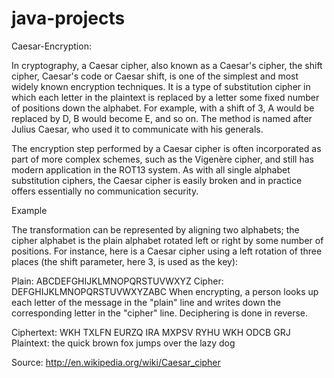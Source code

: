 java-projects
=============
Caesar-Encryption:

In cryptography, a Caesar cipher, also known as a Caesar's cipher, the shift cipher, Caesar's code or Caesar shift, is one of the simplest and most widely known encryption techniques. It is a type of substitution cipher in which each letter in the plaintext is replaced by a letter some fixed number of positions down the alphabet. For example, with a shift of 3, A would be replaced by D, B would become E, and so on. The method is named after Julius Caesar, who used it to communicate with his generals.

The encryption step performed by a Caesar cipher is often incorporated as part of more complex schemes, such as the Vigenère cipher, and still has modern application in the ROT13 system. As with all single alphabet substitution ciphers, the Caesar cipher is easily broken and in practice offers essentially no communication security.

Example

The transformation can be represented by aligning two alphabets; the cipher alphabet is the plain alphabet rotated left or right by some number of positions. For instance, here is a Caesar cipher using a left rotation of three places (the shift parameter, here 3, is used as the key):

Plain:    ABCDEFGHIJKLMNOPQRSTUVWXYZ
Cipher:   DEFGHIJKLMNOPQRSTUVWXYZABC
When encrypting, a person looks up each letter of the message in the "plain" line and writes down the corresponding letter in the "cipher" line. Deciphering is done in reverse.

Ciphertext: WKH TXLFN EURZQ IRA MXPSV RYHU WKH ODCB GRJ
Plaintext:  the quick brown fox jumps over the lazy dog

Source: http://en.wikipedia.org/wiki/Caesar_cipher
